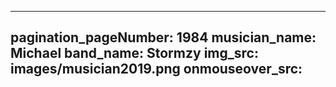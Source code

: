 ------
pagination_pageNumber: 1984
musician_name: Michael
band_name: Stormzy
img_src: images/musician2019.png
onmouseover_src: 
------